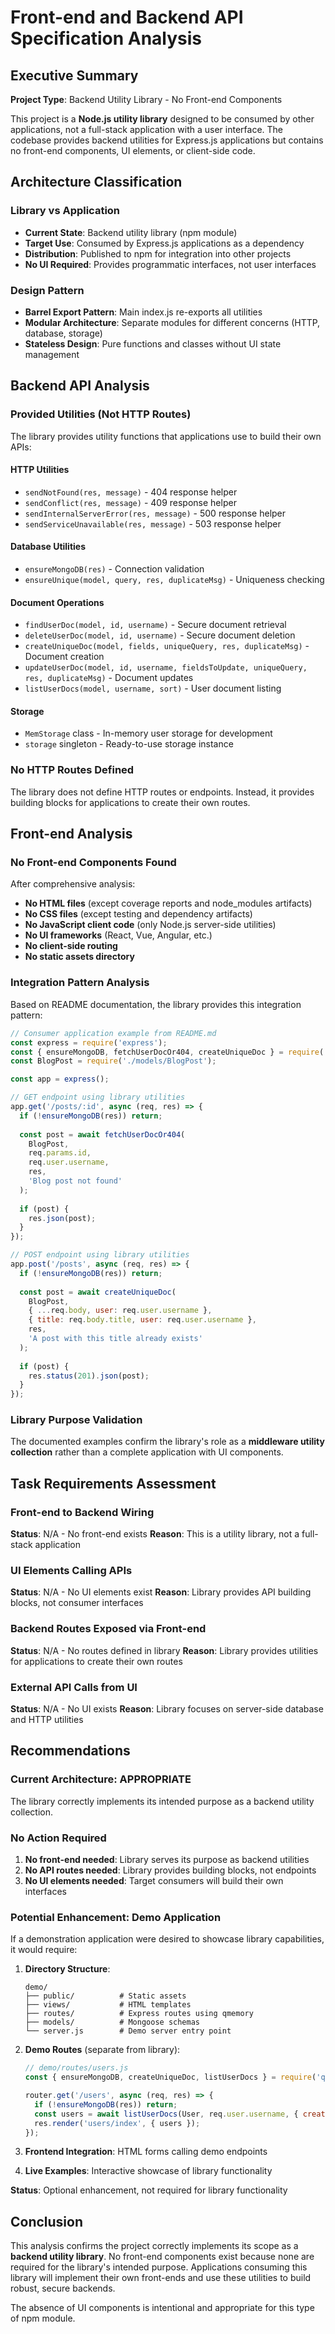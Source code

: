 # Front-end and Backend API Specification Analysis

## Executive Summary

**Project Type**: Backend Utility Library - No Front-end Components

This project is a **Node.js utility library** designed to be consumed by other applications, not a full-stack application with a user interface. The codebase provides backend utilities for Express.js applications but contains no front-end components, UI elements, or client-side code.

## Architecture Classification

### Library vs Application
- **Current State**: Backend utility library (npm module)
- **Target Use**: Consumed by Express.js applications as a dependency
- **Distribution**: Published to npm for integration into other projects
- **No UI Required**: Provides programmatic interfaces, not user interfaces

### Design Pattern
- **Barrel Export Pattern**: Main index.js re-exports all utilities
- **Modular Architecture**: Separate modules for different concerns (HTTP, database, storage)
- **Stateless Design**: Pure functions and classes without UI state management

## Backend API Analysis

### Provided Utilities (Not HTTP Routes)
The library provides utility functions that applications use to build their own APIs:

#### HTTP Utilities
- `sendNotFound(res, message)` - 404 response helper
- `sendConflict(res, message)` - 409 response helper  
- `sendInternalServerError(res, message)` - 500 response helper
- `sendServiceUnavailable(res, message)` - 503 response helper

#### Database Utilities
- `ensureMongoDB(res)` - Connection validation
- `ensureUnique(model, query, res, duplicateMsg)` - Uniqueness checking

#### Document Operations
- `findUserDoc(model, id, username)` - Secure document retrieval
- `deleteUserDoc(model, id, username)` - Secure document deletion
- `createUniqueDoc(model, fields, uniqueQuery, res, duplicateMsg)` - Document creation
- `updateUserDoc(model, id, username, fieldsToUpdate, uniqueQuery, res, duplicateMsg)` - Document updates
- `listUserDocs(model, username, sort)` - User document listing

#### Storage
- `MemStorage` class - In-memory user storage for development
- `storage` singleton - Ready-to-use storage instance

### No HTTP Routes Defined
The library does not define HTTP routes or endpoints. Instead, it provides building blocks for applications to create their own routes.

## Front-end Analysis

### No Front-end Components Found
After comprehensive analysis:
- **No HTML files** (except coverage reports and node_modules artifacts)
- **No CSS files** (except testing and dependency artifacts)
- **No JavaScript client code** (only Node.js server-side utilities)
- **No UI frameworks** (React, Vue, Angular, etc.)
- **No client-side routing**
- **No static assets directory**

### Integration Pattern Analysis
Based on README documentation, the library provides this integration pattern:

```javascript
// Consumer application example from README.md
const express = require('express');
const { ensureMongoDB, fetchUserDocOr404, createUniqueDoc } = require('qmemory');
const BlogPost = require('./models/BlogPost');

const app = express();

// GET endpoint using library utilities
app.get('/posts/:id', async (req, res) => {
  if (!ensureMongoDB(res)) return;
  
  const post = await fetchUserDocOr404(
    BlogPost, 
    req.params.id, 
    req.user.username, 
    res, 
    'Blog post not found'
  );
  
  if (post) {
    res.json(post);
  }
});

// POST endpoint using library utilities
app.post('/posts', async (req, res) => {
  if (!ensureMongoDB(res)) return;
  
  const post = await createUniqueDoc(
    BlogPost,
    { ...req.body, user: req.user.username },
    { title: req.body.title, user: req.user.username },
    res,
    'A post with this title already exists'
  );
  
  if (post) {
    res.status(201).json(post);
  }
});
```

### Library Purpose Validation
The documented examples confirm the library's role as a **middleware utility collection** rather than a complete application with UI components.

## Task Requirements Assessment

### Front-end to Backend Wiring
**Status**: N/A - No front-end exists
**Reason**: This is a utility library, not a full-stack application

### UI Elements Calling APIs
**Status**: N/A - No UI elements exist
**Reason**: Library provides API building blocks, not consumer interfaces

### Backend Routes Exposed via Front-end
**Status**: N/A - No routes defined in library
**Reason**: Library provides utilities for applications to create their own routes

### External API Calls from UI
**Status**: N/A - No UI exists
**Reason**: Library focuses on server-side database and HTTP utilities

## Recommendations

### Current Architecture: APPROPRIATE
The library correctly implements its intended purpose as a backend utility collection.

### No Action Required
1. **No front-end needed**: Library serves its purpose as backend utilities
2. **No API routes needed**: Library provides building blocks, not endpoints
3. **No UI elements needed**: Target consumers will build their own interfaces

### Potential Enhancement: Demo Application
If a demonstration application were desired to showcase library capabilities, it would require:

1. **Directory Structure**:
   ```
   demo/
   ├── public/          # Static assets
   ├── views/           # HTML templates
   ├── routes/          # Express routes using qmemory
   ├── models/          # Mongoose schemas
   └── server.js        # Demo server entry point
   ```

2. **Demo Routes** (separate from library):
   ```javascript
   // demo/routes/users.js
   const { ensureMongoDB, createUniqueDoc, listUserDocs } = require('qmemory');
   
   router.get('/users', async (req, res) => {
     if (!ensureMongoDB(res)) return;
     const users = await listUserDocs(User, req.user.username, { createdAt: -1 });
     res.render('users/index', { users });
   });
   ```

3. **Frontend Integration**: HTML forms calling demo endpoints
4. **Live Examples**: Interactive showcase of library functionality

**Status**: Optional enhancement, not required for library functionality

## Conclusion

This analysis confirms the project correctly implements its scope as a **backend utility library**. No front-end components exist because none are required for the library's intended purpose. Applications consuming this library will implement their own front-ends and use these utilities to build robust, secure backends.

The absence of UI components is intentional and appropriate for this type of npm module.